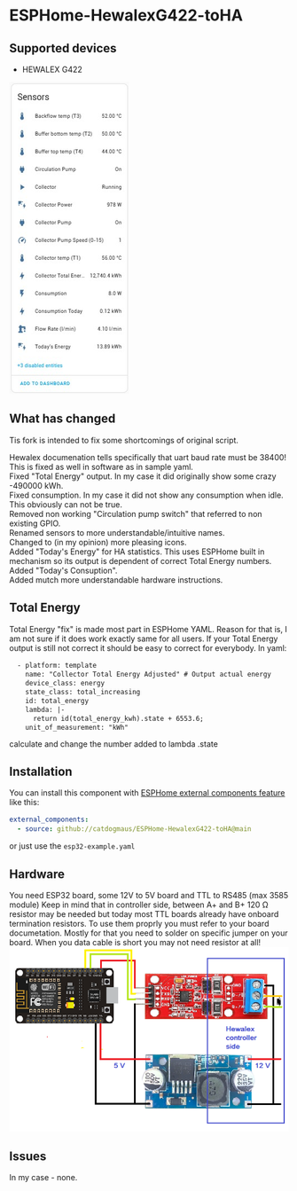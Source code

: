# ESPHome-HewalexG422-toHA
 

## Supported devices

* HEWALEX G422

![Hardware](https://github.com/catdogmaus/ESPHome-HewalexG422-toHA/blob/main/files/sensors.jpg)

## What has changed

Tis fork is intended to fix some shortcomings of original script.<br/>

Hewalex documenation tells specifically that uart baud rate must be 38400! This is fixed as well in software as in sample yaml.<br/>
Fixed "Total Energy" output. In my case it did originally show some crazy -490000 kWh.<br/>
Fixed consumption. In my case it did not show any consumption when idle. This obviously can not be true.<br/>
Removed non working "Circulation pump switch" that referred to non existing GPIO.<br/>
Renamed sensors to more understandable/intuitive names.<br/>
Changed to (in my opinion) more pleasing icons.<br/>
Added "Today's Energy" for HA statistics. This uses ESPHome built in mechanism so its output is dependent of correct Total Energy numbers.<br/>
Added "Today's Consuption".<br/>
Added mutch more understandable hardware instructions.

## Total Energy

Total Energy "fix" is made most part in ESPHome YAML. Reason for that is, I am not sure if it does work exactly same for all users. If your Total Energy output is still not correct it should be easy to correct for everybody. In yaml:
```
  - platform: template
    name: "Collector Total Energy Adjusted" # Output actual energy
    device_class: energy
    state_class: total_increasing
    id: total_energy
    lambda: |-
      return id(total_energy_kwh).state + 6553.6;
    unit_of_measurement: "kWh"
```
calculate and change the number added to lambda .state 

## Installation

You can install this component with [ESPHome external components feature](https://esphome.io/components/external_components.html) like this:
```yaml
external_components:
  - source: github://catdogmaus/ESPHome-HewalexG422-toHA@main
```
or just use the `esp32-example.yaml` 

## Hardware 
You need ESP32 board, some 12V to 5V board and TTL to RS485 (max 3585 module)
Keep in mind that in controller side, between A+ and B+ 120 Ω resistor may be needed but today most TTL boards already have onboard termination resistors. To use them proprly you must refer to your board documetation. Mostly for that you need to solder on specific jumper on your board. When you data cable is short you may not need resistor at all!
![Hardware](https://github.com/catdogmaus/ESPHome-HewalexG422-toHA/blob/main/files/scema.png)

## Issues

In my case - none. 

